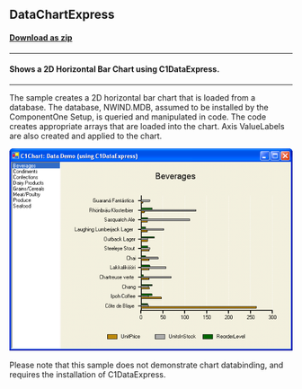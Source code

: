 ## DataChartExpress
#### [Download as zip](https://minhaskamal.github.io/DownGit/#/home?url=https://github.com/GrapeCity/ComponentOne-WinForms-Samples/tree/master/NetFramework\Charts\CS\DataChartExpress)
____
#### Shows a 2D Horizontal Bar Chart using C1DataExpress.
____
The sample creates a 2D horizontal bar chart that is loaded from a database. The database, NWIND.MDB, assumed to be installed by the ComponentOne Setup, is queried and manipulated in code. The code creates appropriate arrays that are loaded into the chart. Axis ValueLabels are also created and applied to the chart.

![screenshot](screenshot.png)

Please note that this sample does not demonstrate chart databinding, and requires the installation of C1DataExpress.